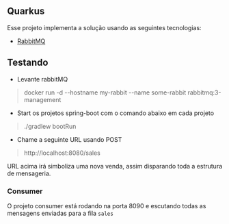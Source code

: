 ## Quarkus

Esse projeto implementa a solução usando as seguintes tecnologias:
 
- [RabbitMQ](https://www.rabbitmq.com/)

## Testando

- Levante rabbitMQ

> docker run -d --hostname my-rabbit --name some-rabbit rabbitmq:3-management

- Start os projetos spring-boot com o comando abaixo em cada projeto

> ./gradlew bootRun

- Chame a seguinte URL usando POST

> http://localhost:8080/sales

URL acima irá simboliza uma nova venda, assim disparando toda a estrutura de mensageria.

### Consumer
O projeto consumer está rodando na porta 8090 e escutando todas as mensagens enviadas para a fila `sales` 
